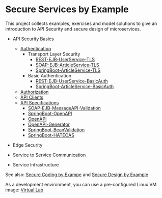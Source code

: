 # Secure Services by Example 

This project collects examples, exercises and model solutions to give an introduction to API Security and secure 
design of microservices.

* API Security Basics
  * [Authentication](https://github.com/teiniker/teiniker-lectures-secureservices/tree/master/api-security-basics/api-authentication)
     * Transport Layer Security 
         * [REST-EJB-UserService-TLS](https://github.com/teiniker/teiniker-lectures-secureservices/tree/master/api-security-basics/api-authentication/REST-EJB-UserService-TLS)
         * [SOAP-EJB-ArticleService-TLS](https://github.com/teiniker/teiniker-lectures-secureservices/tree/master/api-security-basics/api-authentication/SOAP-EJB-ArticleService-TLS) 
         * [SpringBoot-ArticleService-TLS](https://github.com/teiniker/teiniker-lectures-secureservices/tree/master/api-security-basics/api-authentication/SpringBoot-ArticleService-TLS)
     * Basic Authentication
         * [REST-EJB-UserService-BasicAuth](https://github.com/teiniker/teiniker-lectures-secureservices/tree/master/api-security-basics/api-authentication/REST-EJB-UserService-BasicAuth)
         * [SpringBoot-ArticleService-BasicAuth](https://github.com/teiniker/teiniker-lectures-secureservices/tree/master/api-security-basics/api-authentication/SpringBoot-ArticleService-BasicAuth)
  * [Authorization](https://github.com/teiniker/teiniker-lectures-secureservices/tree/master/api-security-basics/api-authorization)
  * [API Clients](https://github.com/teiniker/teiniker-lectures-secureservices/tree/master/api-security-basics/api-clients) 
  * [API Specifications](https://github.com/teiniker/teiniker-lectures-secureservices/tree/master/api-security-basics/api-specifications)
     * [SOAP-EJB-MessageAPI-Validation](https://github.com/teiniker/teiniker-lectures-secureservices/tree/master/api-security-basics/api-specifications/SOAP-EJB-MessageAPI-Validation)
     * [SpringBoot-OpenAPI](https://github.com/teiniker/teiniker-lectures-secureservices/tree/master/api-security-basics/api-specifications/SpringBoot-OpenAPI)
     * [OpenAPI](https://github.com/teiniker/teiniker-lectures-secureservices/tree/master/api-security-basics/api-specifications/OpenAPI)
     * [OpenAPI-Generator](https://github.com/teiniker/teiniker-lectures-secureservices/tree/master/api-security-basics/api-specifications/OpenAPI-Generator)
     * [SpringBoot-BeanValidation](https://github.com/teiniker/teiniker-lectures-secureservices/tree/master/api-security-basics/api-specifications/SpringBoot-ArticleService-BeanValidation)
     * [SpringBoot-HATEOAS](https://github.com/teiniker/teiniker-lectures-secureservices/tree/master/api-security-basics/api-specifications/SpringBoot-HATEOAS) 

* Edge Security

* Service to Service Communication  
  
* Service Infrastructure
  
See also: 
[Secure Coding by Exampe](https://github.com/teiniker/teiniker-lectures-securecoding) and 
[Secure Design by Example](https://github.com/teiniker/teiniker-lectures-securedesign) 

As a development environment, you can use a pre-configured Linux VM image:
[Virtual Lab](https://drive.google.com/drive/folders/1AzsF4Mvh1HJ8k6OW5W5hQ5CF0HdqA51l)

